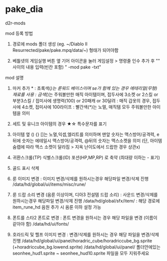 # pake_dia
d2r-mods

mod 등록 방법
1.  경로에 mods 폴더 생성 
(eg. ~/Diablo II Resurrected/pake/pake.mpq/data/~) 형태가 되어야함

2. 베틀넷의 게임실행 버튼 옆 기어 아이콘을 눌러 게임설정 > 명령줄 인수 추가 후 "" 사이의 내용 입력(빈칸 포함)
" -mod pake -txt"

mod 설명
1. 마커 추가 *
  : 초록색(*)는 룬워드 베이스이며 se가 함께 있는 경우 에테리얼(무형) 재료를 사용
  : 금색(*)는 주워볼만한 매직 아이템이며, 접두사에 3소켓 or 2스킬 or 부분3스킬 / 접미사에 생명력(100) or 20패캐 or 30달려
  : 매직 갑옷의 경우, 접두사에 4소켓, 접미사에 100라이프
  : 빨간색(*)는 노멀, 매직템 모두 주워볼만한 아이템을 의미

2. 세트 및 유니크 아이템의 경우 ★☆ 특수문자를 표기

3. 아이템 옆 () {} []는 노멀,익셉,엘리트를 의미하며 맨앞 숫자는 맥스방어/공격력, e뒤에 숫자는 에테일시 맥스방어/공격력, @뒤의 숫자는 맥스소켓을 의미 
(단, 아이템 숨렙에 따라 맥스 소켓이 달라짐 > 지옥 난이도에서 드랍한 경우 상관x)

4. 귀환스크롤(TP) 식별스크롤(ID) 포션(HP,MP,RP) 로 축약 (최대량 이하는 - 표기)

5. 골드 표시 삭제

6. 룬 이미지 변경 
  : 이미지 변경/삭제를 원하시는경우 해당파일 변경/삭제 진행
    /data/hd/global/ui/items/misc/rune/

7. 룬 드랍 소리 변경 (움룬 이상이며, 디아3 전설템 드랍 소리)
  : 사운드 변경/삭제를 원하시는경우 해당파일 변경/삭제 진행
    /data/hd/global/sfx/item/
  : 해당 경로에 item_rune_hd 음원 추가 시 옴룬 이하 설정 가능

8. 폰트를 스타2 폰트로 변경
  : 폰트 변경을 원하시는 경우 해당 파일을 변경 (이름이 같아야 함)
    /data/hd/ui/fonts/

9. 호라드릭 및 헬프 이미지 변경
  : 변경/삭제를 원하시는 경우 해당 파일을 변경/삭제 진행
    /data/hd/global/ui/panel/horadric_cube/horadriccube_bg.sprite (+horadriccube_bg.lowend.sprite)
    /data/hd/global/ui/panel/ 폴더안에있는 seonhee_hud1.sprite ~ seonhee_hud10.sprite 파일을 모두 지워주세요




